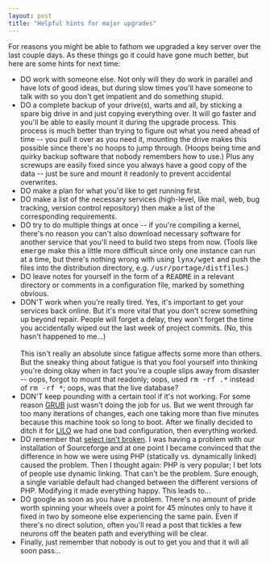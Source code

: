 ```yaml
---
layout: post
title: "Helpful hints for major upgrades"
---
```




For reasons you might be able to fathom we upgraded a key server over the last couple days. As these things go it could have gone much better, but here are some hints for next time:
<ul>
  <li>DO work with someone else. Not only will they do work in parallel and have lots of good ideas, but during slow times you'll have someone to talk with so you don't get impatient and do something stupid.</li>
  <li>DO a complete backup of your drive(s), warts and all, by sticking a spare big drive in and just copying everything over. It will go faster and you'll be able to easily mount it during the upgrade process. This process is much better than trying to figure out what you need ahead of time -- you pull it over as you need it, mounting the drive makes this possible since there's no hoops to jump through. (Hoops being time and quirky backup software that nobody remembers how to use.) Plus any screwups are easily fixed since you always have a good copy of the data -- just be sure and mount it readonly to prevent accidental overwrites.</li>
  <li>DO make a plan for what you'd like to get running first.</li>
  <li>DO make a list of the necessary services (high-level, like mail, web, bug tracking, version control repository) then make a list of the corresponding requirements.</li>
  <li>DO try to do multiple things at once -- if you're compiling a kernel, there's no reason you can't also download necessary software for another service that you'll need to build two steps from now. (Tools like <tt>emerge</tt> make this a little more difficult since only one instance can run at a time, but there's nothing wrong with using <tt>lynx/wget</tt> and push the files into the distribution directory, e.g. <tt>/usr/portage/distfiles</tt>.)</li>
  <li>DO leave notes for yourself in the form of a <tt>README</tt> in a relevant directory or comments in a configuration file, marked by something obvious.</li>
  <li>DON'T work when you're really tired. Yes, it's important to get your services back online. But it's more vital that you don't screw something up beyond repair. People will forget a delay, they won't forget the time you accidentally wiped out the last week of project commits. (No, this hasn't happened to me...)
<br><br>
This isn't really an absolute since fatigue affects some more than others. But the sneaky thing about fatigue is that you fool yourself into thinking you're doing okay when in fact you're a couple slips away from disaster -- oops, forgot to mount that readonly; oops, used <tt>rm -rf .*</tt> instead of <tt>rm -rf *</tt>; oops, was that the live database?</li>
  <li>DON'T keep pounding with a certain tool if it's not working. For some reason <a href="http://www.gnu.org/software/grub/">GRUB</a> just wasn't doing the job for us. But we went through far too many iterations of changes, each one taking more than five minutes because this machine took so long to boot. After we finally decided to ditch it for <a href="http://freshmeat.net/projects/lilo/?topic_id=139">LILO</a> we had one bad configuration, then everything worked.</li>
   <li>DO remember that <a href="http://www.pragmaticprogrammer.com/cgi-local/pragprog?SelectIsBroken">select isn't broken</a>. I was having a problem with our installation of Sourceforge and at one point I became convinced that the difference in how we were using PHP (statically vs. dynamically linked) caused the problem. Then I thought again: PHP is very popular; I bet lots of people use dynamic linking. That can't be the problem. Sure enough, a single variable default had changed between the different versions of PHP. Modifying it made everything happy. This leads to...</li>
   <li>DO google as soon as you have a problem. There's no amount of pride worth spinning your wheels over a point for 45 minutes only to have it fixed in two by someone else experiencing the same pain. Even if there's no direct solution, often you'll read a post that tickles a few neurons off the beaten path and everything will be clear.</li>
   <li>Finally, just remember that nobody is out to get you and that it will all soon pass...</li>
</ul>


